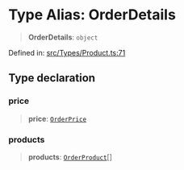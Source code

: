 # Type Alias: OrderDetails

> **OrderDetails**: `object`

Defined in: [src/Types/Product.ts:71](https://github.com/Riders004/Tv/blob/3d6aaf6f3efb499dc9d0ca82bb24083bb45a8478/src/Types/Product.ts#L71)

## Type declaration

### price

> **price**: [`OrderPrice`](OrderPrice.md)

### products

> **products**: [`OrderProduct`](OrderProduct.md)[]
